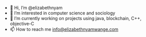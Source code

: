 - 👋 Hi, I’m @elizabethnyam
- 👀 I’m interested in computer science and sociology
- 🌱 I’m currently working on projects using java, blockchain, C++, objective-C
- 📫 How to reach me info@elizabethnyamwange.com

<!---
elizabethnyam/elizabethnyam is a ✨ special ✨ repository because its `README.md` (this file) appears on your GitHub profile.
You can click the Preview link to take a look at your changes.
--->

